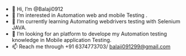 - 👋 Hi, I’m @Balaji0912
- 👀 I’m interested in Automation web and mobile Testing .
- 🌱 I’m currently learning Automating webdrivers testing with Selenium JAVA.
- 💞️ I’m looking for an platform to develope my Automation testing knowledge in Mobile application Testing. 
- 📫 Reach me through +91 6374773703/ balaji091299@gmail.com

<!---
Balaji0912/Balaji0912 is a ✨ special ✨ repository because its `README.md` (this file) appears on your GitHub profile.
You can click the Preview link to take a look at your changes.
--->
